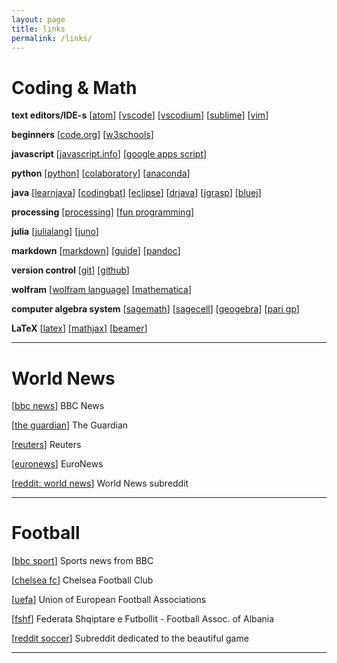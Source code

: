 ```yaml
---
layout: page
title: links
permalink: /links/
---
```

# Coding & Math
**text editors/IDE-s** \[[atom](https://atom.io/)\] \[[vscode](https://code.visualstudio.com/)\] \[[vscodium](https://vscodium.com/)\] \[[sublime](https://www.sublimetext.com/)\] \[[vim](https://www.vim.org/)\]

**beginners** \[[code.org](https://code.org/)\] \[[w3schools](https://www.w3schools.com/)\] 

**javascript** \[[javascript.info](https://javascript.info/)\] \[[google apps script](https://developers.google.com/apps-script)\] 

**python** \[[python](https://www.python.org/)\] \[[colaboratory](https://colab.research.google.com/)\] \[[anaconda](https://www.anaconda.com/products/individual)\]

**java** \[[learnjava](https://www.learnjavaonline.org/)\] \[[codingbat](https://codingbat.com/)\] \[[eclipse](https://www.eclipse.org/)\] \[[drjava](http://www.drjava.org/)\] \[[jgrasp](https://www.jgrasp.org/)\] \[[bluej](https://www.bluej.org/)\]  

**processing** \[[processing](https://processing.org/)\] \[[fun programming](https://funprogramming.org/)\]

**julia** \[[julialang](https://julialang.org/learning/)\] \[[juno](https://junolab.org/)\]

**markdown** \[[markdown](https://daringfireball.net/projects/markdown/)\] \[[guide](https://www.markdownguide.org/)\] \[[pandoc](https://pandoc.org/)\] 

**version control** \[[git](https://git-scm.com/)\] \[[github](https://github.com/)\]

**wolfram** \[[wolfram language](https://www.wolfram.com/language/fast-introduction-for-programmers/en/)\] \[[mathematica](https://www.wolfram.com/mathematica/)\]

**computer algebra system** \[[sagemath](https://www.sagemath.org/)\] \[[sagecell](https://sagecell.sagemath.org/)\] \[[geogebra](https://www.geogebra.org/)\] \[[pari gp](https://pari.math.u-bordeaux.fr/)\]

**LaTeX** \[[latex](https://www.latex-project.org/)\] \[[mathjax](https://www.mathjax.org/)\] \[[beamer](https://www.overleaf.com/learn/latex/Beamer)\]

---

# World News 
\[[bbc news](https://news.bbc.co.uk)\] BBC News

\[[the guardian](https://theguardian.com)\] The Guardian

\[[reuters](https://reuters.com)\] Reuters

\[[euronews](https://euronews.com)\] EuroNews

\[[reddit: world news](https://reddit.com/r/worldnews)\] World News subreddit

---

# Football 
\[[bbc sport](https://news.bbc.co.uk/sport/football/)\] Sports news from BBC

\[[chelsea fc](https://www.chelseafc.com/en)\] Chelsea Football Club

\[[uefa](https://www.uefa.com/)\] Union of European Football Associations 

\[[fshf](https://fshf.org/en/)\] Federata Shqiptare e Futbollit - Football Assoc. of Albania

\[[reddit soccer](https://reddit.com/r/soccer)\] Subreddit dedicated to the beautiful game

---




